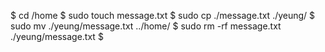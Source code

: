 $ cd /home
$ sudo touch message.txt
$ sudo cp ./message.txt ./yeung/
$ sudo mv ./yeung/message.txt ../home/
$ sudo rm -rf message.txt ./yeung/message.txt
$ 
